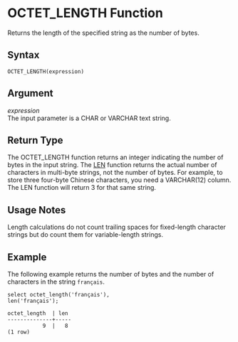 # OCTET\_LENGTH Function<a name="r_OCTET_LENGTH"></a>

Returns the length of the specified string as the number of bytes\. 

## Syntax<a name="r_OCTET_LENGTH-synopsis"></a>

```
OCTET_LENGTH(expression)
```

## Argument<a name="r_OCTET_LENGTH-argument"></a>

 *expression*   
The input parameter is a CHAR or VARCHAR text string\. 

## Return Type<a name="r_OCTET_LENGTH-return-type"></a>

The OCTET\_LENGTH function returns an integer indicating the number of bytes in the input string\. The [LEN](r_LEN.md) function returns the actual number of characters in multi\-byte strings, not the number of bytes\. For example, to store three four\-byte Chinese characters, you need a VARCHAR\(12\) column\. The LEN function will return 3 for that same string\.

## Usage Notes<a name="r_OCTET_LENGTH_usage_notes"></a>

Length calculations do not count trailing spaces for fixed\-length character strings but do count them for variable\-length strings\. 

## Example<a name="r_OCTET_LENGTH-example"></a>

The following example returns the number of bytes and the number of characters in the string `français`\.

```
select octet_length('français'), 
len('français');

octet_length  | len
--------------+-----
           9  |   8
(1 row)
```